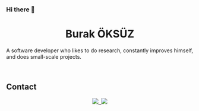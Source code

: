 ### Hi there 👋
<h1 align="center">Burak ÖKSÜZ</h1>
<p style="font-size: xxl;">A software developer who likes to do research, constantly improves himself, and does small-scale projects.</p>
<br>
<h2>Contact</h2>
<div align="center">
    <a href="https://discord.com/users/987659313935953950" target="_blank"><img src="https://shields.io/badge/Discord-111111.svg?&style=for-the-badge&logo=discord"</a>&nbsp;
    <a href="mailto:arwell@duck.com"><img src="https://shields.io/badge/MAIL-ffa136.svg?&style=for-the-badge&logo=gmail"/></a>
</div>
<p></p>
